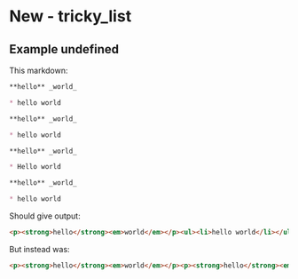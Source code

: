 # New - tricky_list

## Example undefined

This markdown:

````````````markdown
**hello** _world_

* hello world

**hello** _world_

* hello world

**hello** _world_

* Hello world

**hello** _world_

* hello world

````````````

Should give output:

````````````html
<p><strong>hello</strong><em>world</em></p><ul><li>hello world</li></ul><p><strong>hello</strong><em>world</em></p><ul><li>hello world</li></ul><p><strong>hello</strong><em>world</em></p><ul><li>Hello world</li></ul><p><strong>hello</strong><em>world</em></p><ul><li>hello world</li></ul>
````````````

But instead was:

````````````html
<p><strong>hello</strong><em>world</em></p><p><strong>hello</strong><em>world</em></p><p><strong>hello</strong><em>world</em></p><p><strong>hello</strong><em>world</em></p>
````````````
